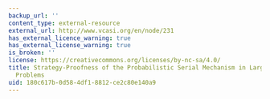 ```yaml
---
backup_url: ''
content_type: external-resource
external_url: http://www.vcasi.org/en/node/231
has_external_licence_warning: true
has_external_license_warning: true
is_broken: ''
license: https://creativecommons.org/licenses/by-nc-sa/4.0/
title: Strategy-Proofness of the Probabilistic Serial Mechanism in Large Random Assignment
  Problems
uid: 180c617b-0d58-4df1-8812-ce2c80e140a9
---
```

